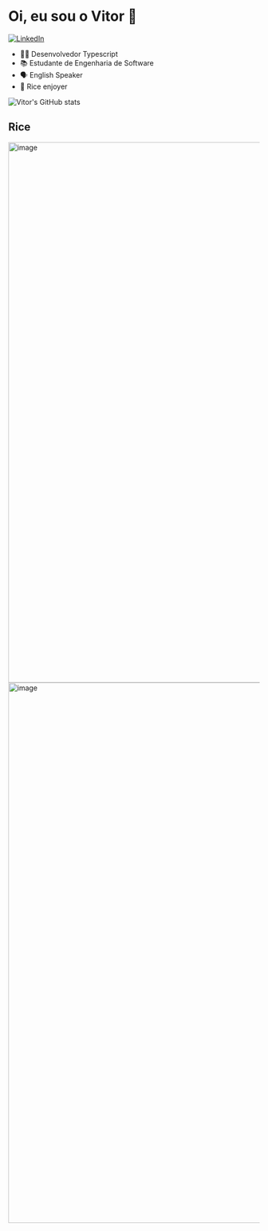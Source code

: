 # Oi, eu sou o Vitor 👋

[![LinkedIn](https://img.shields.io/badge/-LinkedIn-0e76a8?style=for-the-badge&logo=linkedin&logoColor=white "LinkedIn")](https://www.linkedin.com/in/vitor-cesarino/ "Visite meu LinkedIn")

- 👨‍💻 Desenvolvedor Typescript
- 📚 Estudante de Engenharia de Software
- 🗣️ English Speaker
- 🍚 Rice enjoyer

![Vitor's GitHub stats](https://github-readme-stats.vercel.app/api?username=VitorCesarinoMarchese&show_icons=true&theme=gruvbox)

## Rice
<img width="1921" height="1081" alt="image" src="https://github.com/user-attachments/assets/6e0d4680-ec10-4781-80f1-20fb1ad10570" />
<img width="1921" height="1081" alt="image" src="https://github.com/user-attachments/assets/e0661a06-866e-4b4c-a64e-81f40b833e11" />


